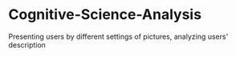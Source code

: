 # Cognitive-Science-Analysis
Presenting users by different settings of pictures, analyzing users' description 
